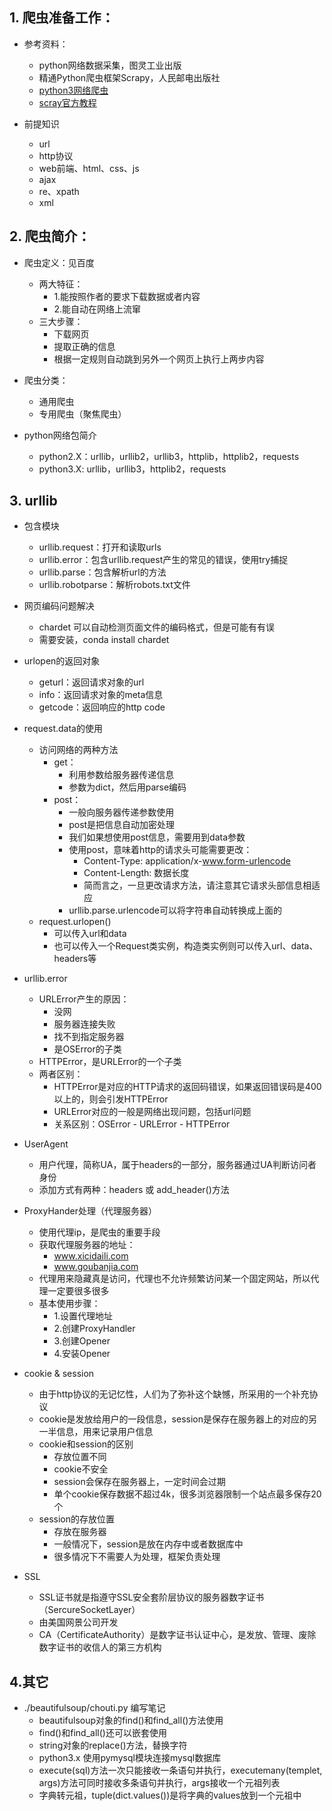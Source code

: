 ## 1. 爬虫准备工作：
- 参考资料：
    - python网络数据采集，图灵工业出版
    - 精通Python爬虫框架Scrapy，人民邮电出版社
    - [python3网络爬虫](http://blog.csdn.net/c406495762/article/details/72858983)
    - [scray官方教程](http://scrapy-chs.readthedocs.io/zh_CN/0.24/intro/tutorial.html)

- 前提知识
    - url
    - http协议
    - web前端、html、css、js
    - ajax
    - re、xpath
    - xml
    
## 2. 爬虫简介：
- 爬虫定义：见百度
    - 两大特征：
        - 1.能按照作者的要求下载数据或者内容
        - 2.能自动在网络上流窜
    - 三大步骤：
        - 下载网页
        - 提取正确的信息
        - 根据一定规则自动跳到另外一个网页上执行上两步内容

- 爬虫分类：
    - 通用爬虫
    - 专用爬虫（聚焦爬虫）

- python网络包简介
    - python2.X：urllib，urllib2，urllib3，httplib，httplib2，requests
    - python3.X: urllib，urllib3，httplib2，requests
    
## 3. urllib
- 包含模块
    - urllib.request：打开和读取urls
    - urllib.error：包含urllib.request产生的常见的错误，使用try捕捉
    - urllib.parse：包含解析url的方法
    - urllib.robotparse：解析robots.txt文件

- 网页编码问题解决
    - chardet 可以自动检测页面文件的编码格式，但是可能有有误
    - 需要安装，conda install chardet
    
- urlopen的返回对象
    - geturl：返回请求对象的url
    - info：返回请求对象的meta信息
    - getcode：返回响应的http code
    
- request.data的使用
    - 访问网络的两种方法
        - get：
            - 利用参数给服务器传递信息
            - 参数为dict，然后用parse编码
        - post：
            - 一般向服务器传递参数使用
            - post是把信息自动加密处理
            - 我们如果想使用post信息，需要用到data参数
            - 使用post，意味着http的请求头可能需要更改：
                - Content-Type: application/x-www.form-urlencode
                - Content-Length: 数据长度
                - 简而言之，一旦更改请求方法，请注意其它请求头部信息相适应
            - urllib.parse.urlencode可以将字符串自动转换成上面的
    - request.urlopen()
        - 可以传入url和data
        - 也可以传入一个Request类实例，构造类实例则可以传入url、data、headers等
        
- urllib.error
    - URLError产生的原因：
        - 没网
        - 服务器连接失败
        - 找不到指定服务器
        - 是OSError的子类
    - HTTPError，是URLError的一个子类
    - 两者区别：
         - HTTPError是对应的HTTP请求的返回码错误，如果返回错误码是400以上的，则会引发HTTPError
         - URLError对应的一般是网络出现问题，包括url问题
         - 关系区别：OSError - URLError - HTTPError

- UserAgent
    - 用户代理，简称UA，属于headers的一部分，服务器通过UA判断访问者身份
    - 添加方式有两种：headers 或 add_header()方法
    
- ProxyHander处理（代理服务器）
    - 使用代理ip，是爬虫的重要手段
    - 获取代理服务器的地址：
        - www.xicidaili.com
        - www.goubanjia.com
    - 代理用来隐藏真是访问，代理也不允许频繁访问某一个固定网站，所以代理一定要很多很多
    - 基本使用步骤：
        - 1.设置代理地址
        - 2.创建ProxyHandler
        - 3.创建Opener
        - 4.安装Opener
 
 - cookie & session
    - 由于http协议的无记忆性，人们为了弥补这个缺憾，所采用的一个补充协议
    - cookie是发放给用户的一段信息，session是保存在服务器上的对应的另一半信息，用来记录用户信息
    - cookie和session的区别
        - 存放位置不同
        - cookie不安全
        - session会保存在服务器上，一定时间会过期
        - 单个cookie保存数据不超过4k，很多浏览器限制一个站点最多保存20个
    - session的存放位置
        - 存放在服务器
        - 一般情况下，session是放在内存中或者数据库中
        - 很多情况下不需要人为处理，框架负责处理
        
- SSL
    - SSL证书就是指遵守SSL安全套阶层协议的服务器数字证书（SercureSocketLayer）
    - 由美国网景公司开发
    - CA（CertificateAuthority）是数字证书认证中心，是发放、管理、废除数字证书的收信人的第三方机构

## 4.其它
- ./beautifulsoup/chouti.py 编写笔记
    - beautifulsoup对象的find()和find_all()方法使用
    - find()和find_all()还可以嵌套使用
    - string对象的replace()方法，替换字符
    - python3.x 使用pymysql模块连接mysql数据库
    - execute(sql)方法一次只能接收一条语句并执行，executemany(templet, args)方法可同时接收多条语句并执行，args接收一个元祖列表
    - 字典转元祖，tuple(dict.values())是将字典的values放到一个元祖中
